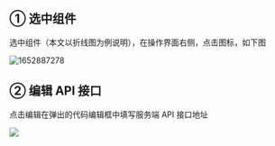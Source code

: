 ## ① 选中组件

选中组件（本文以折线图为例说明），在操作界面右侧，点击图标，如下图

![1652887278](https://minio.pigx.vip/oss/1652887278.png)

## ② 编辑 API 接口

点击编辑在弹出的代码编辑框中填写服务端 API 接口地址

![](https://minio.pigx.vip/oss/1652887353.png)
